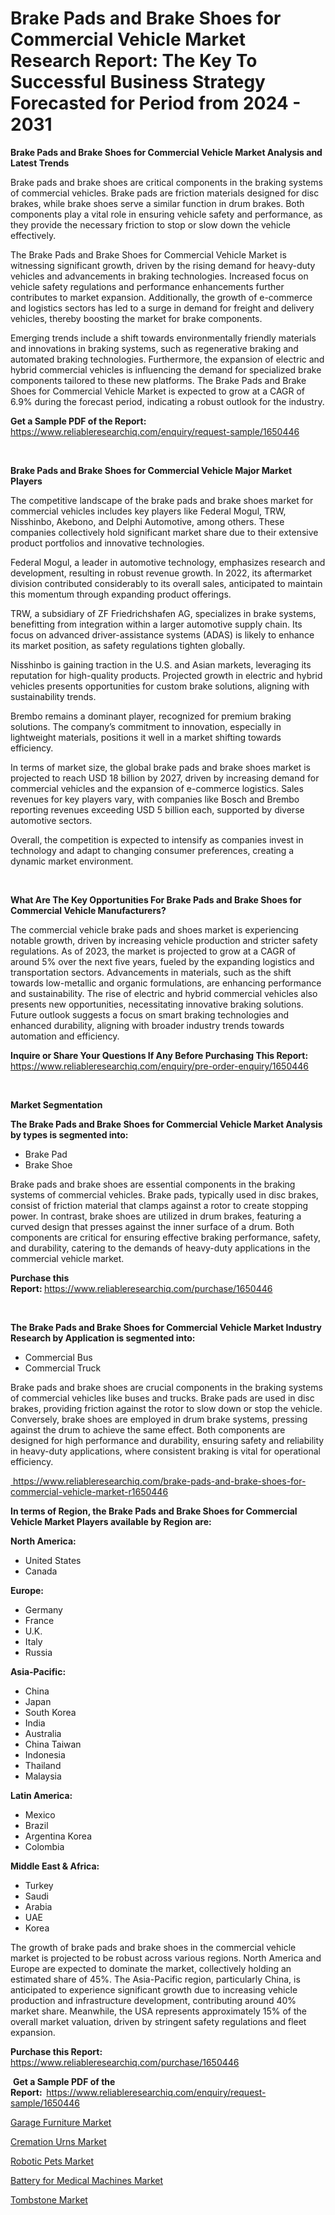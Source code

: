 <p><h1>Brake Pads and Brake Shoes for Commercial Vehicle Market Research Report: The Key To Successful Business Strategy Forecasted for Period from 2024 - 2031</h1></p><p><strong>Brake Pads and Brake Shoes for Commercial Vehicle Market Analysis and Latest Trends</strong></p>
<p><p>Brake pads and brake shoes are critical components in the braking systems of commercial vehicles. Brake pads are friction materials designed for disc brakes, while brake shoes serve a similar function in drum brakes. Both components play a vital role in ensuring vehicle safety and performance, as they provide the necessary friction to stop or slow down the vehicle effectively.</p><p>The Brake Pads and Brake Shoes for Commercial Vehicle Market is witnessing significant growth, driven by the rising demand for heavy-duty vehicles and advancements in braking technologies. Increased focus on vehicle safety regulations and performance enhancements further contributes to market expansion. Additionally, the growth of e-commerce and logistics sectors has led to a surge in demand for freight and delivery vehicles, thereby boosting the market for brake components.</p><p>Emerging trends include a shift towards environmentally friendly materials and innovations in braking systems, such as regenerative braking and automated braking technologies. Furthermore, the expansion of electric and hybrid commercial vehicles is influencing the demand for specialized brake components tailored to these new platforms. The Brake Pads and Brake Shoes for Commercial Vehicle Market is expected to grow at a CAGR of 6.9% during the forecast period, indicating a robust outlook for the industry.</p></p>
<p><strong>Get a Sample PDF of the Report:&nbsp;</strong> <a href="https://www.reliableresearchiq.com/enquiry/request-sample/1650446?utm_campaign=103&utm_medium=2&utm_source=Github&utm_content=ia&utm_term=26092024&utm_id=brake-pads-and-brake-shoes-for-commercial-vehicle">https://www.reliableresearchiq.com/enquiry/request-sample/1650446</a></p>
<p>&nbsp;</p>
<p><strong>Brake Pads and Brake Shoes for Commercial Vehicle Major Market Players</strong></p>
<p><p>The competitive landscape of the brake pads and brake shoes market for commercial vehicles includes key players like Federal Mogul, TRW, Nisshinbo, Akebono, and Delphi Automotive, among others. These companies collectively hold significant market share due to their extensive product portfolios and innovative technologies.</p><p>Federal Mogul, a leader in automotive technology, emphasizes research and development, resulting in robust revenue growth. In 2022, its aftermarket division contributed considerably to its overall sales, anticipated to maintain this momentum through expanding product offerings.</p><p>TRW, a subsidiary of ZF Friedrichshafen AG, specializes in brake systems, benefitting from integration within a larger automotive supply chain. Its focus on advanced driver-assistance systems (ADAS) is likely to enhance its market position, as safety regulations tighten globally.</p><p>Nisshinbo is gaining traction in the U.S. and Asian markets, leveraging its reputation for high-quality products. Projected growth in electric and hybrid vehicles presents opportunities for custom brake solutions, aligning with sustainability trends.</p><p>Brembo remains a dominant player, recognized for premium braking solutions. The company’s commitment to innovation, especially in lightweight materials, positions it well in a market shifting towards efficiency.</p><p>In terms of market size, the global brake pads and brake shoes market is projected to reach USD 18 billion by 2027, driven by increasing demand for commercial vehicles and the expansion of e-commerce logistics. Sales revenues for key players vary, with companies like Bosch and Brembo reporting revenues exceeding USD 5 billion each, supported by diverse automotive sectors.</p><p>Overall, the competition is expected to intensify as companies invest in technology and adapt to changing consumer preferences, creating a dynamic market environment.</p></p>
<p>&nbsp;</p>
<p><strong>What Are The Key Opportunities For Brake Pads and Brake Shoes for Commercial Vehicle Manufacturers?</strong></p>
<p><p>The commercial vehicle brake pads and shoes market is experiencing notable growth, driven by increasing vehicle production and stricter safety regulations. As of 2023, the market is projected to grow at a CAGR of around 5% over the next five years, fueled by the expanding logistics and transportation sectors. Advancements in materials, such as the shift towards low-metallic and organic formulations, are enhancing performance and sustainability. The rise of electric and hybrid commercial vehicles also presents new opportunities, necessitating innovative braking solutions. Future outlook suggests a focus on smart braking technologies and enhanced durability, aligning with broader industry trends towards automation and efficiency.</p></p>
<p><strong>Inquire or Share Your Questions If Any Before Purchasing This Report:</strong> <a href="https://www.reliableresearchiq.com/enquiry/pre-order-enquiry/1650446?utm_campaign=103&utm_medium=2&utm_source=Github&utm_content=ia&utm_term=26092024&utm_id=brake-pads-and-brake-shoes-for-commercial-vehicle">https://www.reliableresearchiq.com/enquiry/pre-order-enquiry/1650446</a></p>
<p>&nbsp;</p>
<p><strong>Market Segmentation</strong></p>
<p><strong>The Brake Pads and Brake Shoes for Commercial Vehicle Market Analysis by types is segmented into:</strong></p>
<p><ul><li>Brake Pad</li><li>Brake Shoe</li></ul></p>
<p><p>Brake pads and brake shoes are essential components in the braking systems of commercial vehicles. Brake pads, typically used in disc brakes, consist of friction material that clamps against a rotor to create stopping power. In contrast, brake shoes are utilized in drum brakes, featuring a curved design that presses against the inner surface of a drum. Both components are critical for ensuring effective braking performance, safety, and durability, catering to the demands of heavy-duty applications in the commercial vehicle market.</p></p>
<p><strong>Purchase this Report:&nbsp;</strong><a href="https://www.reliableresearchiq.com/purchase/1650446?utm_campaign=103&utm_medium=2&utm_source=Github&utm_content=ia&utm_term=26092024&utm_id=brake-pads-and-brake-shoes-for-commercial-vehicle">https://www.reliableresearchiq.com/purchase/1650446</a></p>
<p>&nbsp;</p>
<p><strong>The Brake Pads and Brake Shoes for Commercial Vehicle Market Industry Research by Application is segmented into:</strong></p>
<p><ul><li>Commercial Bus</li><li>Commercial Truck</li></ul></p>
<p><p>Brake pads and brake shoes are crucial components in the braking systems of commercial vehicles like buses and trucks. Brake pads are used in disc brakes, providing friction against the rotor to slow down or stop the vehicle. Conversely, brake shoes are employed in drum brake systems, pressing against the drum to achieve the same effect. Both components are designed for high performance and durability, ensuring safety and reliability in heavy-duty applications, where consistent braking is vital for operational efficiency.</p></p>
<p><a href="https://www.reliableresearchiq.com/brake-pads-and-brake-shoes-for-commercial-vehicle-market-r1650446?utm_campaign=103&utm_medium=2&utm_source=Github&utm_content=ia&utm_term=26092024&utm_id=brake-pads-and-brake-shoes-for-commercial-vehicle">&nbsp;https://www.reliableresearchiq.com/brake-pads-and-brake-shoes-for-commercial-vehicle-market-r1650446</a></p>
<p><strong>In terms of Region, the Brake Pads and Brake Shoes for Commercial Vehicle Market Players available by Region are:</strong></p>
<p>
    <p> <strong> North America: </strong>
        <ul>
            <li>United States</li>
            <li>Canada</li>
        </ul>
        </p> 
    <p> <strong> Europe: </strong>
        <ul>
            <li>Germany</li>
            <li>France</li>
            <li>U.K.</li>
            <li>Italy</li>
            <li>Russia</li>
        </ul>
        </p> 
    <p> <strong> Asia-Pacific: </strong>
        <ul>
            <li>China</li>
            <li>Japan</li>
            <li>South Korea</li>
            <li>India</li>
            <li>Australia</li>
            <li>China Taiwan</li>
            <li>Indonesia</li>
            <li>Thailand</li>
            <li>Malaysia</li>
        </ul>
        </p> 
    <p> <strong> Latin America: </strong>
        <ul>
            <li>Mexico</li>
            <li>Brazil</li>
            <li>Argentina Korea</li>
            <li>Colombia</li>
        </ul>
        </p> 
    <p> <strong> Middle East & Africa: </strong>
        <ul>
            <li>Turkey</li>
            <li>Saudi</li>
            <li>Arabia</li>
            <li>UAE</li>
            <li>Korea</li>
        </ul>
    </p>
    </p>
<p><p>The growth of brake pads and brake shoes in the commercial vehicle market is projected to be robust across various regions. North America and Europe are expected to dominate the market, collectively holding an estimated share of 45%. The Asia-Pacific region, particularly China, is anticipated to experience significant growth due to increasing vehicle production and infrastructure development, contributing around 40% market share. Meanwhile, the USA represents approximately 15% of the overall market valuation, driven by stringent safety regulations and fleet expansion.</p></p>
<p><strong>Purchase this Report: </strong><a href="https://www.reliableresearchiq.com/purchase/1650446?utm_campaign=103&utm_medium=2&utm_source=Github&utm_content=ia&utm_term=26092024&utm_id=brake-pads-and-brake-shoes-for-commercial-vehicle">https://www.reliableresearchiq.com/purchase/1650446</a></p>
<p>&nbsp;<strong>Get a Sample PDF of the Report:&nbsp;&nbsp;</strong><a href="https://www.reliableresearchiq.com/enquiry/request-sample/1650446?utm_campaign=103&utm_medium=2&utm_source=Github&utm_content=ia&utm_term=26092024&utm_id=brake-pads-and-brake-shoes-for-commercial-vehicle">https://www.reliableresearchiq.com/enquiry/request-sample/1650446</a></p>
<p><strong></strong></p>
<p><p><a href="https://issuu.com/reportprime-2/docs/garage-furniture-market-size-2030.p_bbfc76185c0c3c?utm_campaign=103&utm_medium=2&utm_source=Github&utm_content=ia&utm_term=26092024&utm_id=brake-pads-and-brake-shoes-for-commercial-vehicle">Garage Furniture Market</a></p><p><a href="https://www.linkedin.com/pulse/global-cremation-urns-market-sector2024-2031-metrics-strategic-9v8ze?trackingId=G5yzAMRcT%2F27wGkjAyv0Dw%3D%3D&utm_campaign=103&utm_medium=2&utm_source=Github&utm_content=ia&utm_term=26092024&utm_id=brake-pads-and-brake-shoes-for-commercial-vehicle">Cremation Urns Market</a></p><p><a href="https://issuu.com/reportprime-2/docs/robotic-pets-market-size-2030.pptx_c2fd1eeae2314b?utm_campaign=103&utm_medium=2&utm_source=Github&utm_content=ia&utm_term=26092024&utm_id=brake-pads-and-brake-shoes-for-commercial-vehicle">Robotic Pets Market</a></p><p><a href="https://github.com/jeffreybishop26/Market-Research-Report-List-1/blob/main/battery-for-medical-machines-market.md?utm_campaign=103&utm_medium=2&utm_source=Github&utm_content=ia&utm_term=26092024&utm_id=brake-pads-and-brake-shoes-for-commercial-vehicle">Battery for Medical Machines Market</a></p><p><a href="https://www.linkedin.com/pulse/tombstone-market-evolution-global-trends-regional-dynamics-19oac?trackingId=DPNpF3qSQwuuXLfNDZ34Sg%3D%3D&utm_campaign=103&utm_medium=2&utm_source=Github&utm_content=ia&utm_term=26092024&utm_id=brake-pads-and-brake-shoes-for-commercial-vehicle">Tombstone Market</a></p></p>